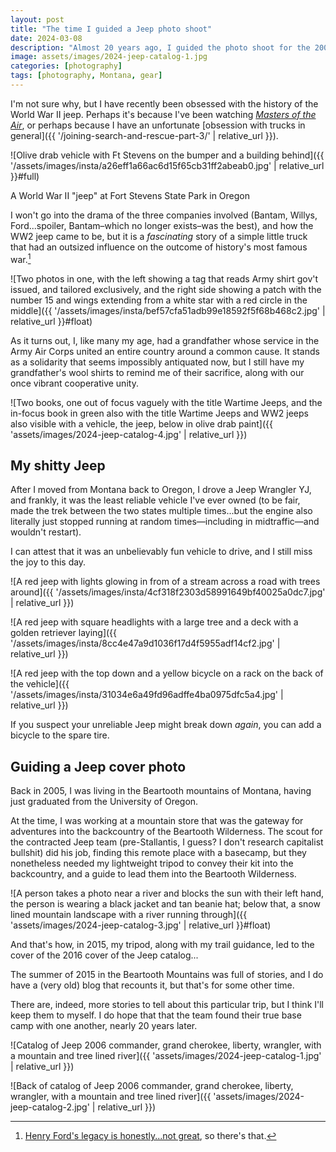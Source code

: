 ```yaml
---
layout: post
title: "The time I guided a Jeep photo shoot"
date: 2024-03-08
description: "Almost 20 years ago, I guided the photo shoot for the 2006 Jeep® catalog cover."
image: assets/images/2024-jeep-catalog-1.jpg
categories: [photography]
tags: [photography, Montana, gear]
---
```


I'm not sure why, but I have recently been obsessed with the history of the World War II jeep. Perhaps it's because I've been watching [<cite>Masters of the Air</cite>](https://en.wikipedia.org/wiki/Masters_of_the_Air), or perhaps because I have an unfortunate [obsession with trucks in general]({{ '/joining-search-and-rescue-part-3/' | relative_url }}).

![Olive drab vehicle with Ft Stevens on the bumper and a building behind]({{ '/assets/images/insta/a26eff1a66ac6d15f65cb31ff2abeab0.jpg' | relative_url }}#full)

<figcaption>A World War II "jeep" at Fort Stevens State Park in Oregon</figcaption>

I won't go into the drama of the three companies involved (Bantam, Willys, Ford...spoiler, Bantam–which no longer exists–was the best), and how the WW2 jeep came to be, but it is a _fascinating_ story of a simple little truck that had an outsized influence on the outcome of history's most famous war.[^1]

![Two photos in one, with the left showing a tag that reads Army shirt gov't issued, and tailored exclusively, and the right side showing a patch with the number 15 and wings extending from a white star with a red circle in the middle]({{ '/assets/images/insta/bef57cfa51adb99e18592f5f68b468c2.jpg' | relative_url }}#float)

As it turns out, I, like many my age, had a grandfather whose service in the Army Air Corps united an entire country around a common cause. It stands as a solidarity that seems impossibly antiquated now, but I still have my grandfather's wool shirts to remind me of their sacrifice, along with our once vibrant cooperative unity.

![Two books, one out of focus vaguely with the title Wartime Jeeps, and the in-focus book in green also with the title Wartime Jeeps and WW2 jeeps also visible with a vehicle, the jeep, below in olive drab paint]({{ 'assets/images/2024-jeep-catalog-4.jpg' | relative_url }})

## My shitty Jeep

After I moved from Montana back to Oregon, I drove a Jeep Wrangler YJ, and frankly, it was the least reliable vehicle I've ever owned (to be fair, made the trek between the two states multiple times...but the engine also literally just stopped running at random times—including in midtraffic—and wouldn't restart).

I can attest that it was an unbelievably fun vehicle to drive, and I still miss the joy to this day.

![A red jeep with lights glowing in from of a stream across a road with trees around]({{ '/assets/images/insta/4cf318f2303d58991649bf40025a0dc7.jpg' | relative_url }})

![A red jeep with square headlights with a large tree and a deck with a golden retriever laying]({{ '/assets/images/insta/8cc4e47a9d1036f17d4f5955adf14cf2.jpg' | relative_url }})

![A red jeep with the top down and a yellow bicycle on a rack on the back of the vehicle]({{ '/assets/images/insta/31034e6a49fd96adffe4ba0975dfc5a4.jpg' | relative_url }})

<figcaption>If you suspect your unreliable Jeep might break down <em>again</em>, you can add a bicycle to the spare tire.</figcaption>

## Guiding a Jeep cover photo

Back in 2005, I was living in the Beartooth mountains of Montana, having just graduated from the University of Oregon.

At the time, I was working at a mountain store that was the gateway for adventures into the backcountry of the Beartooth Wilderness. The scout for the contracted Jeep team (pre-Stallantis, I guess? I don't research capitalist bullshit) did his job, finding this remote place with a basecamp, but they nonetheless needed my lightweight tripod to convey their kit into the backcountry, and a guide to lead them into the Beartooth Wilderness.

![A person takes a photo near a river and blocks the sun with their left hand, the person is wearing a black jacket and tan beanie hat; below that, a snow lined mountain landscape with a river running through]({{ 'assets/images/2024-jeep-catalog-3.jpg' | relative_url }}#float)

And that's how, in 2015, my tripod, along with my trail guidance, led to the cover of the 2016 cover of the Jeep catalog...

The summer of 2015 in the Beartooth Mountains was full of stories, and I do have a (very old) blog that recounts it, but that's for some other time.

There are, indeed, more stories to tell about this particular trip, but I think I'll keep them to myself. I do hope that that the team found their true base camp with one another, nearly 20 years later.

![Catalog of Jeep 2006 commander, grand cherokee, liberty, wrangler, with a mountain and tree lined river]({{ 'assets/images/2024-jeep-catalog-1.jpg' | relative_url }})

![Back of catalog of Jeep 2006 commander, grand cherokee, liberty, wrangler, with a mountain and tree lined river]({{ 'assets/images/2024-jeep-catalog-2.jpg' | relative_url }})


[^1]: [Henry Ford's legacy is honestly...not great](https://www.history.com/news/henry-ford-antisemitism-worker-treatment), so there's that.